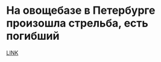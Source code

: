 # На овощебазе в Петербурге произошла стрельба, есть погибший



[LINK](https://varlamov.ru/1794294.html)